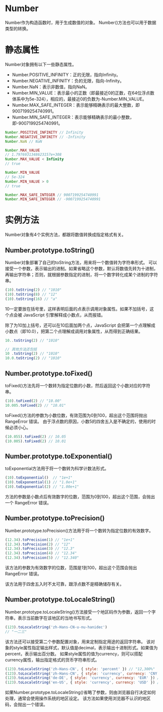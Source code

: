 # Number
Number作为构造函数时，用于生成数值的对象。
Number()方法也可以用于数据类型的转换。

# 静态属性
Number对象拥有以下一些静态属性。
* Number.POSITIVE_INFINITY：正的无限，指向Infinity。
* Number.NEGATIVE_INFINITY：负的无限，指向-Infinity。
* Number.NaN：表示非数值，指向NaN。
* Number.MIN_VALUE：表示最小的正数（即最接近0的正数，在64位浮点数体系中为5e-324），相应的，最接近0的负数为-Number.MIN_VALUE。
* Number.MAX_SAFE_INTEGER：表示能够精确表示的最大整数，即9007199254740991。
* Number.MIN_SAFE_INTEGER：表示能够精确表示的最小整数，即-9007199254740991。

```js
Number.POSITIVE_INFINITY // Infinity
Number.NEGATIVE_INFINITY // -Infinity
Number.NaN // NaN

Number.MAX_VALUE
// 1.7976931348623157e+308
Number.MAX_VALUE < Infinity
// true

Number.MIN_VALUE
// 5e-324
Number.MIN_VALUE > 0
// true

Number.MAX_SAFE_INTEGER // 9007199254740991
Number.MIN_SAFE_INTEGER // -9007199254740991
```

# 实例方法
Number对象有4个实例方法，都跟将数值转换成指定格式有关。

## Number.prototype.toString()
Number对象部署了自己的toString方法，用来将一个数值转为字符串形式。
可以接受一个参数，表示输出的进制。如果省略这个参数，默认将数值先转为十进制，再输出字符串；否则，就根据参数指定的进制，将一个数字转化成某个进制的字符串。
```js
(10).toString(2) // "1010"
(10).toString(8) // "12"
(10).toString(16) // "a"
```
10一定要放在括号里，这样表明后面的点表示调用对象属性。如果不加括号，这个点会被 JavaScript 引擎解释成小数点，从而报错。

除了为10加上括号，还可以在10后面加两个点，JavaScript 会把第一个点理解成小数点（即10.0），把第二个点理解成调用对象属性，从而得到正确结果。
```js
10..toString(2) // "1010"

// 其他方法还包括
10 .toString(2) // "1010"
10.0.toString(2) // "1010"
```

## Number.prototype.toFixed()
toFixed()方法先将一个数转为指定位数的小数，然后返回这个小数对应的字符串。
```js
(10).toFixed(2) // "10.00"
10.005.toFixed(2) // "10.01"
```

toFixed()方法的参数为小数位数，有效范围为0到100，超出这个范围将抛出 RangeError 错误。
由于浮点数的原因，小数5的四舍五入是不确定的，使用的时候必须小心。
```js
(10.055).toFixed(2) // 10.05
(10.005).toFixed(2) // 10.01
```

## Number.prototype.toExponential()
toExponential方法用于将一个数转为科学计数法形式。

```js
(10).toExponential()  // "1e+1"
(10).toExponential(1) // "1.0e+1"
(10).toExponential(2) // "1.00e+1"
```
方法的参数是小数点后有效数字的位数，范围为0到100，超出这个范围，会抛出一个 RangeError 错误。

## Number.prototype.toPrecision()
Number.prototype.toPrecision()方法用于将一个数转为指定位数的有效数字。
```js
(12.34).toPrecision(1) // "1e+1"
(12.34).toPrecision(2) // "12"
(12.34).toPrecision(3) // "12.3"
(12.34).toPrecision(4) // "12.34"
(12.34).toPrecision(5) // "12.340"
```
该方法的参数为有效数字的位数，范围是1到100，超出这个范围会抛出 RangeError 错误。

该方法用于四舍五入时不太可靠，跟浮点数不是精确储存有关。

## Number.prototype.toLocaleString()
Number.prototype.toLocaleString()方法接受一个地区码作为参数，返回一个字符串，表示当前数字在该地区的当地书写形式。
```js
(123).toLocaleString('zh-Hans-CN-u-nu-hanidec')
// "一二三"
```

该方法还可以接受第二个参数配置对象，用来定制指定用途的返回字符串。
该对象的style属性指定输出样式，默认值是decimal，表示输出十进制形式。如果值为percent，表示输出百分数。
如果style属性的值为currency，则可以搭配currency属性，输出指定格式的货币字符串形式。
```js
(123).toLocaleString('zh-Hans-CN', { style: 'percent' }) // "12,300%"
(123).toLocaleString('zh-Hans-CN', { style: 'currency', currency: 'CNY' }) // "￥123.00"
(123).toLocaleString('de-DE', { style: 'currency', currency: 'EUR' }) // "123,00 €"
(123).toLocaleString('en-US', { style: 'currency', currency: 'USD' }) // "$123.00"
```

如果Number.prototype.toLocaleString()省略了参数，则由浏览器自行决定如何处理，通常会使用操作系统的地区设定。
该方法如果使用浏览器不认识的地区码，会抛出一个错误。
